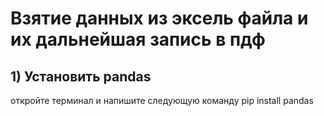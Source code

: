 # Взятие данных из эксель файла и их дальнейшая запись в пдф
## 1) Установить pandas
откройте терминал и напишите следующую команду
 pip install pandas
